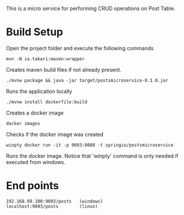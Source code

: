 This is a micro service for performing CRUD operations on  Post Table.

# Build Setup

Open the project folder and execute the following commands 
   
    mvn -N io.takari:maven:wrapper
Creates maven build files if not already present. 
    
    ./mvnw package && java -jar target/postsmicroservice-0.1.0.jar
    
Runs the application locally

    ./mvnw install dockerfile:build
    
Creates a docker image 

    docker images
    
Checks if the docker image was created

    winpty docker run -it -p 9093:8080 -t springio/postsmicroservice
    
Runs the docker image. Notice that 'winpty' command is only needed if executed from windows.

# End points
    192.168.99.100:9093/posts   (windows)
    localhost:9093/posts        (linux)